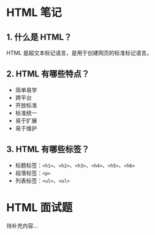 # HTML 笔记

## 1. 什么是 HTML？

HTML 是超文本标记语言，是用于创建网页的标准标记语言。

## 2. HTML 有哪些特点？

- 简单易学
- 跨平台
- 开放标准
- 标准统一
- 易于扩展
- 易于维护

## 3. HTML 有哪些标签？

- 标题标签：`<h1>`、`<h2>`、`<h3>`、`<h4>`、`<h5>`、`<h6>`
- 段落标签：`<p>`
- 列表标签：`<ul>`、`<ol>`

# HTML 面试题

待补充内容...
